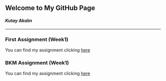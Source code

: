 ## Welcome to My GitHub Page
#### _Kutay Akalın_
***
### First Assignment (Week1)
You can find my assignment clicking [here](https://pjournal.github.io/mef03-KutayAkalin/kutay_akalin_rmarkdown_hw.html)

### BKM Assignment (Week1)
You can find my assignment clicking [here](https://pjournal.github.io/mef03-KutayAkalin/BKM_Assignment.html)
